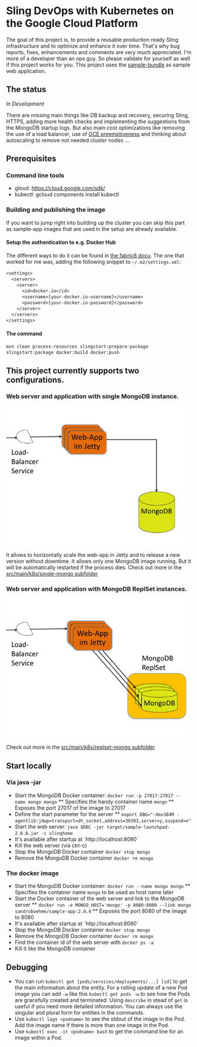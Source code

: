 
# Sling DevOps with Kubernetes on the Google Cloud Platform
The goal of this project is, to provide a reusable production ready Sling infrastructure and to optimize and enhance it over time.
That's why bug reports, fixes, enhancements and comments are very much appreciated.
I'm more of a developer than an ops guy. So please validate for yourself as well if this project works for you.
This project uses the [sample-bundle](https://github.com/sandroboehme/sling-devops-experiments/tree/master/sample-bundle) as sample web application.

## The status
*In Development*

There are missing main things like DB backup and recovery, securing Sling, HTTPS, adding more health checks and implementing the suggestions from the MongoDB startup logs. But also main cost optimizations like removing the use of a load balancer, use of [GCE preemptiveness](https://cloud.google.com/compute/docs/instances/preemptible) and thinking about autoscaling to remove not needed cluster nodes ...

## Prerequisites

### Command line tools
- gloud: 
https://cloud.google.com/sdk/
- kubectl: 
gcloud components install kubectl

### Building and publishing the image
If you want to jump right into building up the cluster you can skip this part as sample-app images that are used in the setup are already available.

#### Setup the authentication to e.g. Docker Hub
The different ways to do it can be found in [the fabric8 docu](https://dmp.fabric8.io/#authentication). The one that worked for me was, adding the following snippet to `~/.m2/settings.xml`:
```
<settings>
  <servers>
    <server>
      <id>docker.io</id>
      <username>[your-docker.io-username]</username>
      <password>[your-docker.io-password]</password>
    </server>
  </servers>
</settings>
```

#### The command 
    mvn clean process-resources slingstart:prepare-package slingstart:package docker:build docker:push

## This project currently supports two configurations.
### Web server and application with single MongoDB instance. 
![Single Mongo](src/main/docu/k8s-example/Folie1.png)

It allows to horizontally scale the web-app in Jetty and to release a new version without downtime. It allows only one MongoDB image running. But it will be automatically restarted if the process dies. Check out more in the [src/main/k8s/single-mongo subfolder](src/main/k8s/single-mongo/README.md)

### Web server and application with MongoDB ReplSet instances.
![Repl Set Mongo](src/main/docu/k8s-example/Folie2.png)

Check out more in the [src/main/k8s/replset-mongo subfolder](src/main/k8s/replset-mongo/README.md)

## Start locally

### Via java -jar
* Start the MongoDB Docker container: `docker run -p 27017:27017 --name mongo mongo`
** Specifies the handy container name `mongo`
** Exposes the port 27017 of the image to 27017
* Define the start parameter for the server
** `export DBG="-Xmx384M -agentlib:jdwp=transport=dt_socket,address=30303,server=y,suspend=n"`
* Start the web server: `java $DBC -jar target/sample-launchpad-2.0.0.jar -c slinghome`
* It's available after startup at `http://localhost:8080´
* Kill the web server (via ctrl-c)
* Stop the MongoDB Docker container `docker stop mongo`
* Remove the MongoDB Docker container `docker rm mongo`

### The docker image
* Start the MongoDB Docker container: `docker run --name mongo mongo`
** Specifies the container name `mongo` to be used as host name later
* Start the Docker container of the web server and link to the MongoDB server
** `docker run -e MONGO_HOST='mongo' -p 8080:8080 --link mongo sandroboehme/sample-app:2.0.0`
** Exposes the port 8080 of the image to 8080
* It's available after startup at `http://localhost:8080´
* Stop the MongoDB Docker container `docker stop mongo`
* Remove the MongoDB Docker container `docker rm mongo`
* Find the container id of the web server with `docker ps -a`
* Kill it like the MongoDB container

## Debugging
* You can run `kubectl get [pods/services/deployments/...] [id]` to get the main information about the entity. For a rolling update of a new Pod image you can add `-w` like this `kubectl get pods -w` to see how the Pods are gracefully created and terminated. Using `describe` in stead of `get` is useful if you need more detailed information. You can always use the singular and plural form for entities in the commands. 
* Use `kubectl logs <podname>` to see the stdout of the image in the Pod. Add the image name if there is more than one image in the Pod.
* Use `kubectl exec -it <podname> bash` to get the command line for an image within a Pod.
